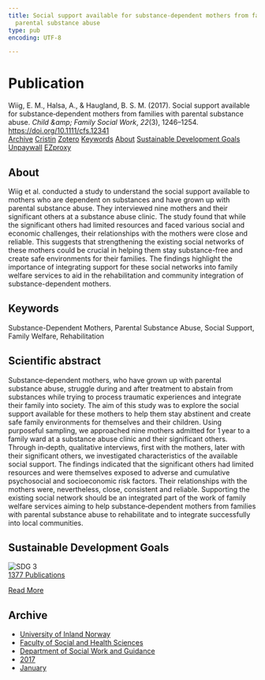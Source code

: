 ```yaml
---
title: Social support available for substance‐dependent mothers from families with
  parental substance abuse
type: pub
encoding: UTF-8

---
```

<h1>Publication</h1>
<article id="csl-bib-container-DFWE4B33" class="csl-bib-container">
  <div class="csl-bib-body"> <div class="csl-entry">Wiig, E. M., Halsa, A., &#38; Haugland, B. S. M. (2017). Social support available for substance‐dependent mothers from families with parental substance abuse. <i>Child &#38;amp; Family Social Work</i>, <i>22</i>(3), 1246–1254. <a href="https://doi.org/10.1111/cfs.12341">https://doi.org/10.1111/cfs.12341</a></div> </div>
  <div class="csl-bib-buttons">
    <a href="#taxonomy-article-DFWE4B33" alt="archive" class="csl-bib-button">Archive</a>
    <a href="https://app.cristin.no/results/show.jsf?id=1420205" alt="Cristin" class="csl-bib-button">Cristin</a>
    <a href="http://zotero.org/groups/5881554/items/DFWE4B33" alt="Zotero" class="csl-bib-button">Zotero</a>
    <a href="#keywords-article-DFWE4B33" alt="keywords" class="csl-bib-button">Keywords</a>
    <a href="#about-article-DFWE4B33" alt="about_pub" class="csl-bib-button">About</a>
    <a href="#sdg-article-DFWE4B33" alt="sdg" class="csl-bib-button">Sustainable Development Goals</a>
    <a href="https://doi.org/10.1111/cfs.12341" alt="Unpaywall" class="csl-bib-button">Unpaywall</a>
    <a href="https://doi.org/10.1111/cfs.12341" alt="EZproxy" class="csl-bib-button">EZproxy</a>
  </div>
  <div id="csl-bib-meta-container-DFWE4B33"></div>
</article>
<div id="csl-bib-meta-DFWE4B33" class="csl-bib-meta">
  <article id="about-article-DFWE4B33" class="about_pub-article">
    <h1>About</h1>
    Wiig et al. conducted a study to understand the social support available to mothers who are dependent on substances and have grown up with parental substance abuse. They interviewed nine mothers and their significant others at a substance abuse clinic. The study found that while the significant others had limited resources and faced various social and economic challenges, their relationships with the mothers were close and reliable. This suggests that strengthening the existing social networks of these mothers could be crucial in helping them stay substance-free and create safe environments for their families. The findings highlight the importance of integrating support for these social networks into family welfare services to aid in the rehabilitation and community integration of substance-dependent mothers.
  </article>
  <article id="keywords-article-DFWE4B33" class="keywords-article">
    <h1>Keywords</h1>
    Substance-Dependent Mothers, Parental Substance Abuse, Social Support, Family Welfare, Rehabilitation
  </article>
  <article id="abstract-article-DFWE4B33" class="abstract-article">
    <h1>Scientific abstract</h1>
    Substance‐dependent mothers, who have grown up with parental substance abuse, struggle during and after treatment to abstain from substances while trying to process traumatic experiences and integrate their family into society. The aim of this study was to explore the social support available for these mothers to help them stay abstinent and create safe family environments for themselves and their children. Using purposeful sampling, we approached nine mothers admitted for 1 year to a family ward at a substance abuse clinic and their significant others. Through in‐depth, qualitative interviews, first with the mothers, later with their significant others, we investigated characteristics of the available social support. The findings indicated that the significant others had limited resources and were themselves exposed to adverse and cumulative psychosocial and socioeconomic risk factors. Their relationships with the mothers were, nevertheless, close, consistent and reliable. Supporting the existing social network should be an integrated part of the work of family welfare services aiming to help substance‐dependent mothers from families with parental substance abuse to rehabilitate and to integrate successfully into local communities.
  </article>
  <article id="sdg-article-DFWE4B33" class="sdg-article">
    <h1>Sustainable Development Goals</h1>
    <div class="sdg-container"><div id="sdg3" class="sdg">
        <img src="{{< params subfolder >}}images/sdg/sdg03_en.png" class="image" alt="SDG 3">
        <div class="sdg-overlay">
          <a href="{{< params subfolder >}}en/archive/?sdg=3#archive" class="sdg-publication-count"><span>1377</span> Publications</a>
          <p><a href="https://sdgs.un.org/goals/goal3" class="sdg-read-more">Read More</a></p>
        </div>
      </div></div>
  </article>
  <article id="taxonomy-article-DFWE4B33" class="taxonomy-article">
    <h1>Archive</h1>
    <ul>
      <li><a href="{{< params subfolder >}}en/archive/?key=3DCRN523">University of Inland Norway</a></li>
      <li><a href="{{< params subfolder >}}en/archive/?key=IDKFS3MX">Faculty of Social and Health Sciences</a></li>
      <li><a href="{{< params subfolder >}}en/archive/?key=CU4VFGCV">Department of Social Work and Guidance</a></li>
      <li><a href="{{< params subfolder >}}en/archive/?key=7JQ4YUQB">2017</a></li>
      <li><a href="{{< params subfolder >}}en/archive/?key=A2AYQND4">January</a></li>
    </ul>
  </article>
</div>

